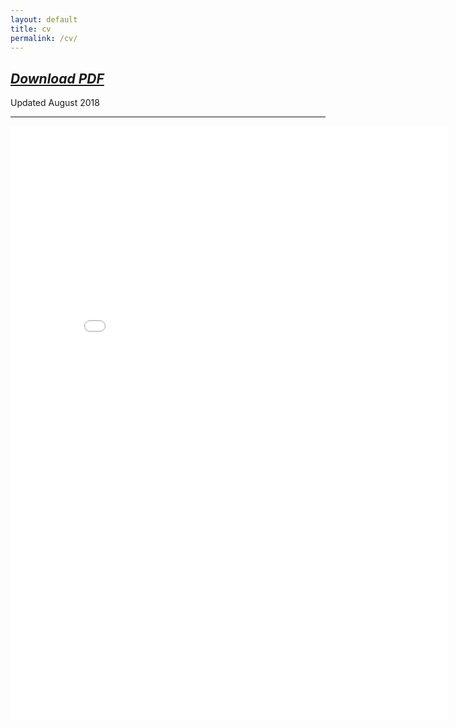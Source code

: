 ```yaml
---
layout: default
title: cv
permalink: /cv/
---
```




<h2><a href="/img/BP_Brown_CV_081718.pdf"><em>Download PDF</em></a></h2>
<p>Updated August 2018</p>
<hr>

<embed src="/img/BP_Brown_CV_081718.pdf" width="700px" height="950px" />

